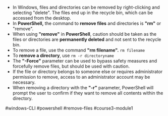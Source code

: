 -   In Windows, files and directories can be removed by right-clicking and selecting "delete". The files end up in the recycle bin, which can be accessed from the desktop.
-   In **PowerShell,** the command to **remove files** and directories is **"rm"** or "remove".
-   When using **"remove"** in **PowerShell**, caution should be taken as the files or directories are **permanently deleted** and not sent to the recycle bin.
-   To remove a file, use the command **"rm filename".** 
	`rm filename`
- To **remove a directory**, use 
	`rm -r directoryname`
-   The **"-Force"** parameter can be used to bypass safety measures and forcefully remove files, but should be used with caution.
-   If the file or directory belongs to someone else or requires administrator permission to remove, access to an administrator account may be necessary.
-   When removing a directory with the **"-r"** parameter, PowerShell will prompt the user to confirm if they want to remove all contents within the directory.

#windows-CLI #powershell #remove-files #course3-module1 